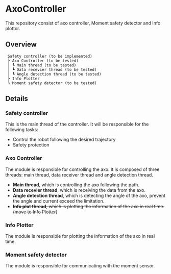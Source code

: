 # AxoController

This repository consist of axo controller, Moment safety detector and Info plottor.

## Overview
```
 Safety controller (to be implemented)
 ┣ Axo Controller (to be tested)
 ┃ ┗ Main thread (to be tested)
 ┃ ┗ Data recevier thread (to be tested)
 ┃ ┗ Angle detection thread (to be tested)
 ┣ Info Plotter
 ┗ Moment safety detector (to be tested)
```

## Details

### Safety controller
This is the main thread of the controller. It will be responsible for the following tasks:
- Control the robot following the desired trajectory
- Safety protection

### Axo Controller

The module is responsible for controlling the axo. It is composed of three threads: main thread, data receiver thread and angle detection thread.
* **Main thread**, which is controlling the axo following the path.
* **Data recevier thread**, which is receiving the data from the axo.
* **Angle detection thread**, which is detecting the angle of the axo, prevent the angle and current exceed the limitation.
* ~~**Info plot thread**, which is plotting the information of the axo in real time. (move to Info Plotter)~~

### Info Plotter

The module is responsible for plotting the information of the axo in real time.

### Moment safety detector

The module is responsible for communicating with the moment sensor.